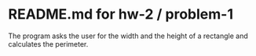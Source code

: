# README.md for hw-2 / problem-1

The program asks the user for the width and the height of a rectangle and calculates the perimeter.

